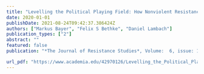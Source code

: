 ```yaml
---
title: "Levelling the Political Playing Field: How Nonviolent Resistance Influences Power Relations After Democratic Transition"
date: 2020-01-01
publishDate: 2021-08-24T09:42:37.386424Z
authors: ["Markus Bayer", "Felix S Bethke", "Daniel Lambach"]
publication_types: ["2"]
abstract: ""
featured: false
publication: "*The Journal of Resistance Studies*, Volume:  6, issue: 1"

url_pdf: "https://www.academia.edu/42970126/Levelling_the_Political_Playing_Field_How_Nonviolent_Resistance_Influences_Power_Relations_After_Democratic_Transition"
---
```



